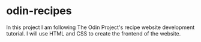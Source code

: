 # odin-recipes
In this project I am following The Odin Project's recipe website development tutorial. I will use HTML and CSS to create the frontend of the website.